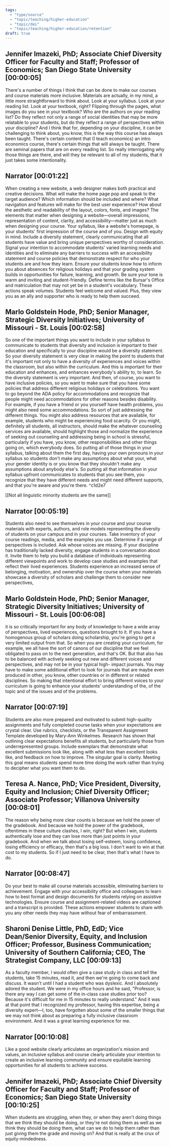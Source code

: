 ```yaml
---
tags:
  - "type/source"
  - "topic/teaching/higher-education"
  - "topic/dei"
  - "topic/teaching/higher-education/retention"
draft: true
---
```

## Jennifer Imazeki, PhD; Associate Chief Diversity Officer for Faculty and Staff; Professor of Economics; San Diego State University [00:00:05]
There's a number of things I think that can be done to make our courses and course materials more inclusive. Materials are actually, in my mind, a little more straightforward to think about. Look at your syllabus. Look at your reading list. Look at your textbook, right? Flipping through the pages, what images do you see in your textbook? Who are the authors on your reading list? Do they reflect not only a range of social identities that may be more relatable to your students, but do they reflect a range of perspectives within your discipline? And I think that for, depending on your discipline, it can be challenging to think about, you know, this is the way this course has always been taught. There's certain content that (I teach economics) an intro economics course, there's certain things that will always be taught. There are seminal papers that are on every reading list. So really interrogating why those things are there, and will they be relevant to all of my students, that it just takes some intentionality. 

## Narrator [00:01:22]
When creating a new website, a web designer makes both practical and creative decisions. What will make the home page pop and speak to the target audience? Which information should be included and where? What navigation and features will make for the best user experience? How about the aesthetic and readability of the layout, colors, fonts, and images? The elements that matter when designing a website—overall impressions, representation of content, clarity, and accessibility—matter just as much when designing your course. Your syllabus, like a website's homepage, is your students' first impression of the course and of you. Design with equity in mind. Include a diversity statement, clearly communicating that all students have value and bring unique perspectives worthy of consideration. Signal your intention to accommodate students' varied learning needs and identities and to eliminate any barriers to success with an accessibility statement and course policies that demonstrate respect for who your students are and how they learn. Ensure your students know how to inform you about absences for religious holidays and that your grading system builds in opportunities for failure, learning, and growth. Be sure your tone is warm and inviting and student-friendly. Define terms like the Bursar's Office and matriculation that may not yet be in a student's vocabulary. These actions speak volumes. Students feel welcome and valued. Plus, they view you as an ally and supporter who is ready to help them succeed. 

## Marlo Goldstein Hode, PhD; Senior Manager, Strategic Diversity Initiatives; University of Missouri - St. Louis [00:02:58]
So one of the important things you want to include in your syllabus to communicate to students that diversity and inclusion is important to their education and specifically to your discipline would be a diversity statement. So your diversity statement is very clear in making the point to students that it's important not only to have a diversity of experiences and voices within the classroom, but also within the curriculum. And this is important for their education and enhances, and enhances everybody's ability to, to learn. So the diversity statement is very important. And then, of course, you want to have inclusive policies, so you want to make sure that you have some policies that address different religious holidays or celebrations. You want to go beyond the ADA policy for accommodations and recognize that people might need accommodations for other reasons besides disability. For example, if you have a friend or you yourself have health problems, you might also need some accommodations. So sort of just addressing the different things. You might also address resources that are available, for example, students who might be experiencing food scarcity. Or you might, definitely all students, all instructors, should make the whatever counseling services are available, should highlight those and normalize the experience of seeking out counseling and addressing being in school is stressful, particularly if you have, you know, other responsibilities and other things going on, which everybody does. So putting all of those things in your syllabus, talking about them the first day, having your own pronouns in your syllabus so students don't make any assumptions about what your, what your gender identity is or you know that they shouldn't make any assumptions about anybody else's. So putting all that information in your syllabus upfront communicates to students that you see them, you recognize that they have different needs and might need different supports, and that you're aware and you're there.  ^c1d2e7

[[Not all linguistic minority students are the same]]
## Narrator [00:05:19]
Students also need to see themselves in your course and your course materials with experts, authors, and role models representing the diversity of students on your campus and in your courses. Take inventory of your course readings, media, and the examples you use. Determine if a range of perspectives is included. Ask whose voices are missing. If your discipline has traditionally lacked diversity, engage students in a conversation about it. Invite them to help you build a database of individuals representing different viewpoints and work to develop case studies and examples that reflect their lived experiences. Students experience an increased sense of belonging, motivation, and ownership over the course when your materials showcase a diversity of scholars and challenge them to consider new perspectives, 

## Marlo Goldstein Hode, PhD; Senior Manager, Strategic Diversity Initiatives; University of Missouri - St. Louis [00:06:08]
it is so critically important for any body of knowledge to have a wide array of perspectives, lived experiences, questions brought to it. If you have a homogenous group of scholars doing scholarship, you're going to get a very limited output from that. So when you are creating your curriculum, for example, we all have the sort of canons of our discipline that we feel obligated to pass on to the next generation, and that's OK. But that also has to be balanced with actively seeking out new and different voices and perspectives, and may not be in your typical high- impact journals. You may have to make some additional effort to look for journals that are maybe even produced in other, you know, other countries or in different or related disciplines. So making that intentional effort to bring different voices to your curriculum is going to enhance your students' understanding of the, of the topic and of the issues and of the problems. 

## Narrator [00:07:19]
Students are also more prepared and motivated to submit high-quality assignments and fully completed course tasks when your expectations are crystal clear. Use rubrics, checklists, or the Transparent Assignment Template developed by Mary-Ann Winkelmes. Research has shown that outlining clear expectations benefits all students, but particularly those from underrepresented groups. Include exemplars that demonstrate what excellent submissions look like, along with what less than excellent looks like, and feedback on how to improve. The singular goal is clarity. Meeting this goal means students spend more time doing the work rather than trying to decipher what you want them to do. 

## Teresa A. Nance, PhD; Vice President, Diversity, Equity and Inclusion; Chief Diversity Officer; Associate Professor; Villanova University [00:08:01]
The reason why being more clear counts is because we hold the power of the gradebook. And because we hold the power of the gradebook, oftentimes in these culture clashes, I win, right? But when I win, students authentically lose and they can lose more than just points in your gradebook. And when we talk about losing self-esteem, losing confidence, losing efficiency or efficacy, then that's a big loss. I don't want to win at that cost to my students. So if I just need to be clear, then that's what I have to do. 

## Narrator [00:08:47]
Do your best to make all course materials accessible, eliminating barriers to achievement. Engage with your accessibility office and colleagues to learn how to best format and design documents for students relying on assistive technologies. Ensure course and assignment-related videos are captioned and a transcript is provided. These actions empower students to share with you any other needs they may have without fear of embarrassment. 

## Sharoni Denise Little, PhD, EdD; Vice Dean/Senior Diversity, Equity, and Inclusion Officer; Professor, Business Communication; University of Southern California; CEO, The Strategist Company, LLC [00:09:13]
As a faculty member, I would often give a case study in class and tell the students, take 15 minutes, read it, and then we're going to come back and discuss. It wasn't until I had a student who was dyslexic. And I absolutely adored the student. We were in my office hours and he said, "Professor, is there any way I can get some of the in-class case studies prior too? Because it's difficult for me in 15 minutes to really understand." And it was at that point that I recognized my professor, having this expertise, being a diversity expert—I, too, have forgotten about some of the smaller things that we may not think about as preparing a fully inclusive classroom environment. And it was a great learning experience for me. 

## Narrator [00:10:08]
Like a good website clearly articulates an organization's mission and values, an inclusive syllabus and course clearly articulate your intention to create an inclusive learning community and ensure equitable learning opportunities for all students to achieve success. 

## Jennifer Imazeki, PhD; Associate Chief Diversity Officer for Faculty and Staff; Professor of Economics; San Diego State University [00:10:25]
When students are struggling, when they, or when they aren't doing things that we think they should be doing, or they're not doing them as well as we think they should be doing them, what can we do to help them rather than just giving them the grade and moving on? And that is really at the crux of equity-mindedness.